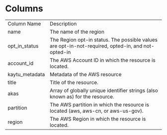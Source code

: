 # Columns  

<table>
	<tr><td>Column Name</td><td>Description</td></tr>
	<tr><td>name</td><td>The name of the region</td></tr>
	<tr><td>opt_in_status</td><td>The Region opt-in status. The possible values are opt-in-not-required, opted-in, and not-opted-in</td></tr>
	<tr><td>account_id</td><td>The AWS Account ID in which the resource is located.</td></tr>
	<tr><td>kaytu_metadata</td><td>Metadata of the AWS resource</td></tr>
	<tr><td>title</td><td>Title of the resource.</td></tr>
	<tr><td>akas</td><td>Array of globally unique identifier strings (also known as) for the resource.</td></tr>
	<tr><td>partition</td><td>The AWS partition in which the resource is located (aws, aws-cn, or aws-us-gov).</td></tr>
	<tr><td>region</td><td>The AWS Region in which the resource is located.</td></tr>
</table>